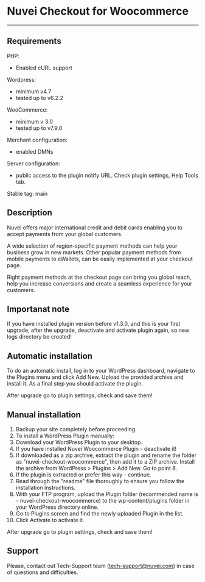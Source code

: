 # Nuvei Checkout for Woocommerce

---

## Requirements
PHP: 
  - Enabled cURL support

Wordpress: 
  - minimum v4.7
  - tested up to v6.2.2

WooCommerce: 
  - minimum v 3.0
  - tested up to v7.9.0

Merchant configuration: 
  - enabled DMNs

Server configuration: 
  - public access to the plugin notify URL. Check plugin settings, Help Tools tab.

Stable tag: main

## Description
Nuvei offers major international credit and debit cards enabling you to accept payments from your global customers. 

A wide selection of region-specific payment methods can help your business grow in new markets. Other popular payment methods from mobile payments to eWallets, can be easily implemented at your checkout page.

Right payment methods at the checkout page can bring you global reach, help you increase conversions and create a seamless experience for your customers.

## Importanat note
If you have installed plugin version before v1.3.0, and this is your first upgrade, after the upgrade, deactivate and activate plugin again, so new logs directory be created!

## Automatic installation
To do an automatic install, log in to your WordPress dashboard, navigate to the Plugins menu and click Add New. Upload the provided archive and install it. As a final step you should activate the plugin.

After upgrade go to plugin settings, check and save them!

## Manual installation
1. Backup your site completely before proceeding.
2. To install a WordPress Plugin manually:
3. Download your WordPress Plugin to your desktop.
4. If you have installed Nuvei Woocommerce Plugin - deactivate it!
5. If downloaded as a zip archive, extract the plugin and rename the folder as "nuvei-checkout-woocommerce", then add it to a ZIP archive. Install the archive from WordPress > Plugins > Add New. Go to point 8.
6. If the plugin is extracted or prefer this way - continue.
7. Read through the "readme" file thoroughly to ensure you follow the installation instructions.
8. With your FTP program, upload the Plugin folder (recommended name is - nuvei-checkout-woocommerce) to the wp-content/plugins folder in your WordPress directory online.
9. Go to Plugins screen and find the newly uploaded Plugin in the list.
10. Click Activate to activate it.

After upgrade go to plugin settings, check and save them!

## Support
Please, contact out Tech-Support team (tech-support@nuvei.com) in case of questions and difficulties.
